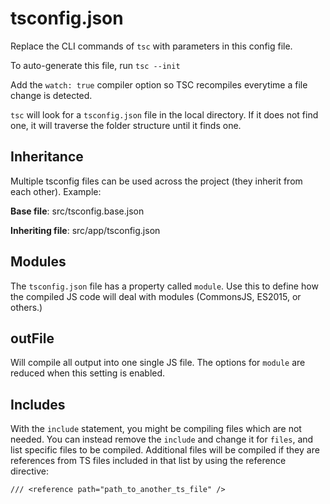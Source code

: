 # tsconfig.json

Replace the CLI commands of `tsc` with parameters in this config file.

To auto-generate this file, run `tsc --init`

Add the `watch: true` compiler option so TSC recompiles everytime a file change is detected.

`tsc` will look for a `tsconfig.json` file in the local directory. If it does not find one, it will traverse the folder structure until it finds one.

## Inheritance

Multiple tsconfig files can be used across the project (they inherit from each other). Example:

**Base file**: src/tsconfig.base.json

**Inheriting file**: src/app/tsconfig.json

## Modules

The `tsconfig.json` file has a property called `module`. Use this to define how the compiled JS code will deal with modules (CommonsJS, ES2015, or others.)

## outFile

Will compile all output into one single JS file. The options for `module` are reduced when this setting is enabled.

## Includes

With the `include` statement, you might be compiling files which are not needed.
You can instead remove the `include` and change it for `files`, and list specific files to be compiled.
Additional files will be compiled if they are references from TS files included in that list by using the reference directive:

```
/// <reference path="path_to_another_ts_file" />
```